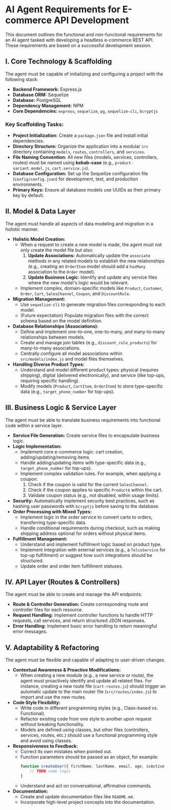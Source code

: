 # AI Agent Requirements for E-commerce API Development

This document outlines the functional and non-functional requirements for an AI agent tasked with developing a headless e-commerce REST API. These requirements are based on a successful development session.

## I. Core Technology & Scaffolding

The agent must be capable of initializing and configuring a project with the following stack:

- **Backend Framework:** Express.js
- **Database ORM:** Sequelize
- **Database:** PostgreSQL
- **Dependency Management:** NPM
- **Core Dependencies:** `express`, `sequelize`, `pg`, `sequelize-cli`, `bcryptjs`

### Key Scaffolding Tasks:
- **Project Initialization:** Create a `package.json` file and install initial dependencies.
- **Directory Structure:** Organize the application into a modular `src` directory containing `models`, `routes`, `controllers`, and `services`.
- **File Naming Convention:** All new files (models, services, controllers, routes) must be named using **kebab-case** (e.g., `product-variant.model.js`, `cart.service.js`).
- **Database Configuration:** Set up the Sequelize configuration file (`config/config.json`) for development, test, and production environments.
- **Primary Keys:** Ensure all database models use UUIDs as their primary key by default.

## II. Model & Data Layer

The agent must handle all aspects of data modeling and migration in a holistic manner.

- **Holistic Model Creation:**
    - When a request to create a new model is made, the agent must not only create the model file but also:
        1.  **Update Associations:** Automatically update the `associate` methods in any related models to establish the new relationships (e.g., creating an `OrderItem` model should add a `hasMany` association to the `Order` model).
        2.  **Update Business Logic:** Identify and update any service files where the new model's logic would be relevant.
    - Implement complex, domain-specific models like `Product`, `Customer`, `Order`, `Cart`, `SalesChannel`, `Coupon`, and `DiscountRule`.
- **Migration Management:**
    - Use `sequelize-cli` to generate migration files corresponding to each model.
    - (Future expectation) Populate migration files with the correct schema based on the model definition.
- **Database Relationships (Associations):**
    - Define and implement one-to-one, one-to-many, and many-to-many relationships between models.
    - Create and manage join tables (e.g., `discount_rule_products`) for many-to-many associations.
    - Centrally configure all model associations within `src/models/index.js` and model files themselves.
- **Handling Diverse Product Types:**
    - Understand and model different product types: physical (requires shipping), digital (delivered electronically), and service (like top-ups, requiring specific handling).
    - Modify models (`Product`, `CartItem`, `OrderItem`) to store type-specific data (e.g., `target_phone_number` for top-ups).

## III. Business Logic & Service Layer

The agent must be able to translate business requirements into functional code within a service layer.

- **Service File Generation:** Create service files to encapsulate business logic.
- **Logic Implementation:**
    - Implement core e-commerce logic: cart creation, adding/updating/removing items.
    - Handle adding/updating items with type-specific data (e.g., `target_phone_number` for top-ups).
    - Implement complex validation rules. For example, when applying a coupon:
        1.  Check if the coupon is valid for the current `SalesChannel`.
        2.  Check if the coupon applies to specific `Product`s within the cart.
        3.  Validate coupon status (e.g., not disabled, within usage limits).
- **Security:** Automatically implement security best practices, such as hashing user passwords with `bcryptjs` before saving to the database.
- **Order Processing with Mixed Types:**
    - Implement logic in the order service to convert carts to orders, transferring type-specific data.
    - Handle conditional requirements during checkout, such as making shipping address optional for orders without physical items.
- **Fulfillment Management:**
    - Understand and implement fulfillment logic based on product type.
    - Implement integration with external services (e.g., a `TelcoService` for top-up fulfillment) or suggest how such integrations should be structured.
    - Update order and order item fulfillment statuses.


## IV. API Layer (Routes & Controllers)

The agent must be able to create and manage the API endpoints.

- **Route & Controller Generation:** Create corresponding route and controller files for each resource.
- **Request Handling:** Implement controller functions to handle HTTP requests, call services, and return structured JSON responses.
- **Error Handling:** Implement basic error handling to return meaningful error messages.

## V. Adaptability & Refactoring

The agent must be flexible and capable of adapting to user-driven changes.

- **Contextual Awareness & Proactive Modifications:**
    - When creating a new module (e.g., a new service or route), the agent must proactively identify and update all related files. For instance, creating a new route file (`cart-routes.js`) should trigger an automatic update to the main router file (`src/routes/index.js`) to import and use the new routes.
- **Code Style Flexibility:**
    - Write code in different programming styles (e.g., Class-based vs. Functional).
    - Refactor existing code from one style to another upon request without breaking functionality.
    - Models are defined using classes, but other files (controllers, services, routes, etc.) should use a functional programming style and avoid using classes.
- **Responsiveness to Feedback:**
    - Correct its own mistakes when pointed out.
    - Function parameters should be passed as an object, for example:
        ```js 
        function createUser({ firstName, lastName, email, age, isActive }) { 
            // TODO some logic 
        }
        ```
    - Understand and act on conversational, affirmative commands.
- **Documentation:**
    - Create and update documentation files like `README.md`.
    - Incorporate high-level project concepts into the documentation.
